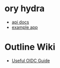 # ory hydra

- [api docs](https://www.ory.sh/docs/hydra/reference/api)
- [example app](https://github.com/ory/hydra-login-consent-node)

# Outline Wiki

- [Useful OIDC Guide](https://blog.gurucomputing.com.au/doing-more-with-docker/deploying-outline-wiki/)